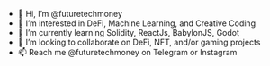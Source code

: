 - 👋 Hi, I’m @futuretechmoney
- 👀 I’m interested in DeFi, Machine Learning, and Creative Coding
- 🌱 I’m currently learning Solidity, ReactJs, BabylonJS, Godot
- 💞️ I’m looking to collaborate on DeFi, NFT, and/or gaming projects
- 📫 Reach me @futuretechmoney on Telegram or Instagram

